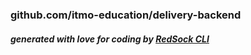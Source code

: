 ### github.com/itmo-education/delivery-backend

##### generated with love for coding by [RedSock CLI](https://github.com/Red-Sock/rscli)